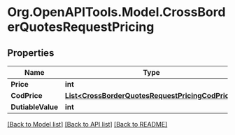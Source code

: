 
# Org.OpenAPITools.Model.CrossBorderQuotesRequestPricing

## Properties

Name | Type | Description | Notes
------------ | ------------- | ------------- | -------------
**Price** | **int** |  | [optional] 
**CodPrice** | [**List&lt;CrossBorderQuotesRequestPricingCodPrice&gt;**](CrossBorderQuotesRequestPricingCodPrice.md) |  | [optional] 
**DutiableValue** | **int** |  | [optional] 

[[Back to Model list]](../README.md#documentation-for-models)
[[Back to API list]](../README.md#documentation-for-api-endpoints)
[[Back to README]](../README.md)

